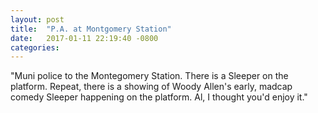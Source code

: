 ```yaml
---
layout: post
title:  "P.A. at Montgomery Station"
date:   2017-01-11 22:19:40 -0800
categories: 
---
```


"Muni police to the Montegomery Station. There is a Sleeper on the platform. Repeat, there is a showing of Woody Allen's early, madcap comedy Sleeper happening on the platform. Al, I thought you'd enjoy it."